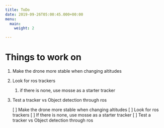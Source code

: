 ```yaml
---
title: ToDo
date: 2019-09-26T05:00:45.000+00:00
menu:
  main:
    weight: 2

---
```

# Things to work on

1. Make the drone more stable when changing altitudes
2. Look for ros trackers
   1. if there is none, use mosse as a starter tracker
3. Test a tracker vs Object detection through ros

    [ ] Make the drone more stable when changing altitudes
    [ ] Look for ros trackers
      [ ] If there is none, use mosse as a starter tracker
    [ ] Test a tracker vs Object detection through ros